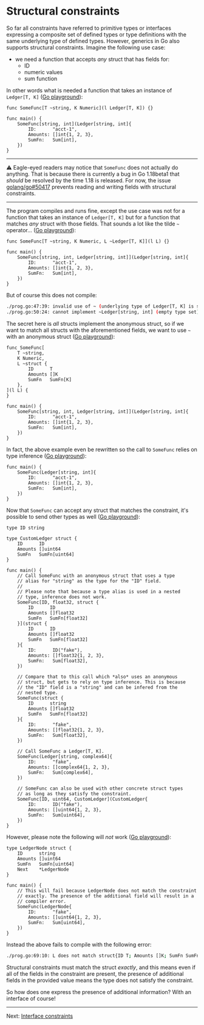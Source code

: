 # Structural constraints

So far all constraints have referred to primitive types or interfaces expressing a composite set of defined types or type definitions with the same underlying type of defined types. However, generics in Go also supports structural constraints. Imagine the following use case:

* we need a function that accepts _any_ struct that has fields for:
  * ID
  * numeric values
  * sum function

In other words what is needed a function that takes an instance of `Ledger[T, K]` ([Go playground](https://gotipplay.golang.org/p/Mf1pTRmx-FO)):

```golang
func SomeFunc[T ~string, K Numeric](l Ledger[T, K]) {}

func main() {
	SomeFunc[string, int](Ledger[string, int]{
		ID:      "acct-1",
		Amounts: []int{1, 2, 3},
		SumFn:   Sum[int],
	})
}
```

---

:warning: Eagle-eyed readers may notice that `SomeFunc` does not actually do anything. That is because there is currently a bug in Go 1.18beta1 that _should_ be resolved by the time 1.18 is released. For now, the issue [golang/go#50417](https://github.com/golang/go/issues/50417) prevents reading and writing fields with structural constraints.

---

The program compiles and runs fine, except the use case was not for a function that takes an instance of `Ledger[T, K]` but for a function that matches _any_ struct with those fields. That sounds a lot like the tilde `~` operator... ([Go playground](https://gotipplay.golang.org/p/HSqEpRWkr-8)):

```golang
func SomeFunc[T ~string, K Numeric, L ~Ledger[T, K]](l L) {}

func main() {
	SomeFunc[string, int, Ledger[string, int]](Ledger[string, int]{
		ID:      "acct-1",
		Amounts: []int{1, 2, 3},
		SumFn:   Sum[int],
	})
}
```

But of course this does not compile:

```bash
./prog.go:47:39: invalid use of ~ (underlying type of Ledger[T, K] is struct{ID T; Amounts []K; SumFn SumFn[K]})
./prog.go:50:24: cannot implement ~Ledger[string, int] (empty type set)
```

The secret here is _all_ structs implement the anonymous struct, so if we want to match all structs with the aforementioned fields, we want to use `~` with an anonymous struct ([Go playground](https://gotipplay.golang.org/p/6DwJnBiYD4J)):

```golang
func SomeFunc[
	T ~string,
	K Numeric,
	L ~struct {
		ID      T
		Amounts []K
		SumFn   SumFn[K]
	},
](l L) {
}

func main() {
	SomeFunc[string, int, Ledger[string, int]](Ledger[string, int]{
		ID:      "acct-1",
		Amounts: []int{1, 2, 3},
		SumFn:   Sum[int],
	})
}
```

In fact, the above example even be rewritten so the call to `SomeFunc` relies on type inference ([Go playground](https://gotipplay.golang.org/p/6ds7bDq2_ep)):

```golang
func main() {
	SomeFunc(Ledger[string, int]{
		ID:      "acct-1",
		Amounts: []int{1, 2, 3},
		SumFn:   Sum[int],
	})
}
```

Now that `SomeFunc` can accept any struct that matches the constraint, it's possible to send other types as well ([Go playground](https://gotipplay.golang.org/p/Mng1uoHqKg5)):


```golang
type ID string

type CustomLedger struct {
	ID      ID
	Amounts []uint64
	SumFn   SumFn[uint64]
}

func main() {
	// Call SomeFunc with an anonymous struct that uses a type
	// alias for "string" as the type for the "ID" field.
	//
	// Please note that because a type alias is used in a nested
	// type, inference does not work.
	SomeFunc[ID, float32, struct {
		ID      ID
		Amounts []float32
		SumFn   SumFn[float32]
	}](struct {
		ID      ID
		Amounts []float32
		SumFn   SumFn[float32]
	}{
		ID:      ID("fake"),
		Amounts: []float32{1, 2, 3},
		SumFn:   Sum[float32],
	})

	// Compare that to this call which *also* uses an anonymous
	// struct, but gets to rely on type inference. This is because
	// the "ID" field is a "string" and can be infered from the
	// nested type.
	SomeFunc(struct {
		ID      string
		Amounts []float32
		SumFn   SumFn[float32]
	}{
		ID:      "fake",
		Amounts: []float32{1, 2, 3},
		SumFn:   Sum[float32],
	})

	// Call SomeFunc a Ledger[T, K].
	SomeFunc(Ledger[string, complex64]{
		ID:      "fake",
		Amounts: []complex64{1, 2, 3},
		SumFn:   Sum[complex64],
	})

	// SomeFunc can also be used with other concrete struct types
	// as long as they satisfy the constraint.
	SomeFunc[ID, uint64, CustomLedger](CustomLedger{
		ID:      ID("fake"),
		Amounts: []uint64{1, 2, 3},
		SumFn:   Sum[uint64],
	})
}
```

However, please note the following will _not_ work ([Go playground](https://gotipplay.golang.org/p/7DlFxBI2rEz)):

```golang
type LedgerNode struct {
	ID      string
	Amounts []uint64
	SumFn   SumFn[uint64]
	Next    *LedgerNode
}

func main() {
	// This will fail because LedgerNode does not match the constraint
	// exactly. The presence of the additional field will result in a
	// compiler error.
	SomeFunc(LedgerNode{
		ID:      "fake",
		Amounts: []uint64{1, 2, 3},
		SumFn:   Sum[uint64],
	})
}
```

Instead the above fails to compile with the following error:

```bash
./prog.go:69:10: L does not match struct{ID T; Amounts []K; SumFn SumFn[K]}
```

Structural constraints must match the struct _exactly_, and this means even if all of the fields in the constraint are present, the presence of additional fields in the provided value means the type does not satisfy the constraint.

So how does one express the presence of additional information? With an interface of course!

---

Next: [Interface constraints](./05-interface-constraints.md)
